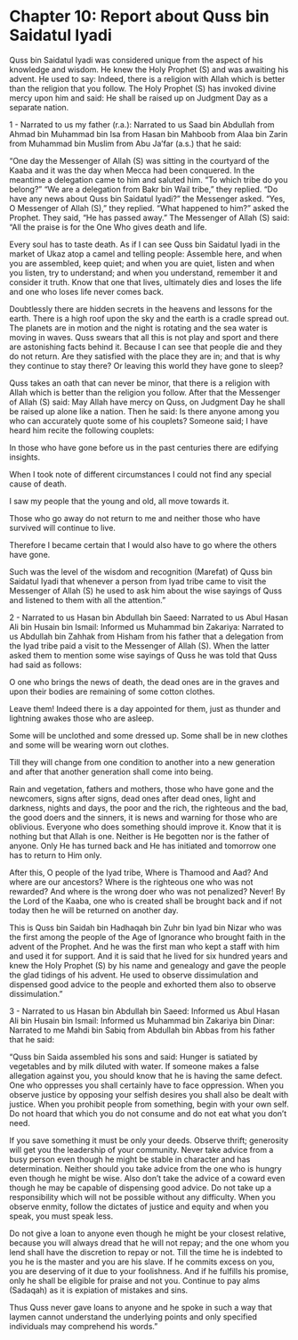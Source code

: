 Chapter 10: Report about Quss bin Saidatul Iyadi
================================================

Quss bin Saidatul Iyadi was considered unique from the aspect of his
knowledge and wisdom. He knew the Holy Prophet (S) and was awaiting his
advent. He used to say: Indeed, there is a religion with Allah which is
better than the religion that you follow. The Holy Prophet (S) has
invoked divine mercy upon him and said: He shall be raised up on
Judgment Day as a separate nation.

1 - Narrated to us my father (r.a.): Narrated to us Saad bin Abdullah
from Ahmad bin Muhammad bin Isa from Hasan bin Mahboob from Alaa bin
Zarin from Muhammad bin Muslim from Abu Ja’far (a.s.) that he said:

“One day the Messenger of Allah (S) was sitting in the courtyard of the
Kaaba and it was the day when Mecca had been conquered. In the meantime
a delegation came to him and saluted him. “To which tribe do you
belong?” “We are a delegation from Bakr bin Wail tribe,” they replied.
“Do have any news about Quss bin Saidatul Iyadi?” the Messenger asked.
“Yes, O Messenger of Allah (S),” they replied. “What happened to him?”
asked the Prophet. They said, “He has passed away.” The Messenger of
Allah (S) said: “All the praise is for the One Who gives death and life.

Every soul has to taste death. As if I can see Quss bin Saidatul Iyadi
in the market of Ukaz atop a camel and telling people: Assemble here,
and when you are assembled, keep quiet; and when you are quiet, listen
and when you listen, try to understand; and when you understand,
remember it and consider it truth. Know that one that lives, ultimately
dies and loses the life and one who loses life never comes back.

Doubtlessly there are hidden secrets in the heavens and lessons for the
earth. There is a high roof upon the sky and the earth is a cradle
spread out. The planets are in motion and the night is rotating and the
sea water is moving in waves. Quss swears that all this is not play and
sport and there are astonishing facts behind it. Because I can see that
people die and they do not return. Are they satisfied with the place
they are in; and that is why they continue to stay there? Or leaving
this world they have gone to sleep?

Quss takes an oath that can never be minor, that there is a religion
with Allah which is better than the religion you follow. After that the
Messenger of Allah (S) said: May Allah have mercy on Quss, on Judgment
Day he shall be raised up alone like a nation. Then he said: Is there
anyone among you who can accurately quote some of his couplets? Someone
said; I have heard him recite the following couplets:

In those who have gone before us in the past centuries there are
edifying insights.

When I took note of different circumstances I could not find any special
cause of death.

I saw my people that the young and old, all move towards it.

Those who go away do not return to me and neither those who have
survived will continue to live.

Therefore I became certain that I would also have to go where the others
have gone.

Such was the level of the wisdom and recognition (Marefat) of Quss bin
Saidatul Iyadi that whenever a person from Iyad tribe came to visit the
Messenger of Allah (S) he used to ask him about the wise sayings of Quss
and listened to them with all the attention.”

2 - Narrated to us Hasan bin Abdullah bin Saeed: Narrated to us Abul
Hasan Ali bin Husain bin Ismail: Informed us Muhammad bin Zakariya:
Narrated to us Abdullah bin Zahhak from Hisham from his father that a
delegation from the Iyad tribe paid a visit to the Messenger of Allah
(S). When the latter asked them to mention some wise sayings of Quss he
was told that Quss had said as follows:

O one who brings the news of death, the dead ones are in the graves and
upon their bodies are remaining of some cotton clothes.

Leave them! Indeed there is a day appointed for them, just as thunder
and lightning awakes those who are asleep.

Some will be unclothed and some dressed up. Some shall be in new clothes
and some will be wearing worn out clothes.

Till they will change from one condition to another into a new
generation and after that another generation shall come into being.

Rain and vegetation, fathers and mothers, those who have gone and the
newcomers, signs after signs, dead ones after dead ones, light and
darkness, nights and days, the poor and the rich, the righteous and the
bad, the good doers and the sinners, it is news and warning for those
who are oblivious. Everyone who does something should improve it. Know
that it is nothing but that Allah is one. Neither is He begotten nor is
the father of anyone. Only He has turned back and He has initiated and
tomorrow one has to return to Him only.

After this, O people of the Iyad tribe, Where is Thamood and Aad? And
where are our ancestors? Where is the righteous one who was not
rewarded? And where is the wrong doer who was not penalized? Never! By
the Lord of the Kaaba, one who is created shall be brought back and if
not today then he will be returned on another day.

This is Quss bin Saidah bin Hadhaqah bin Zuhr bin Iyad bin Nizar who was
the first among the people of the Age of Ignorance who brought faith in
the advent of the Prophet. And he was the first man who kept a staff
with him and used it for support. And it is said that he lived for six
hundred years and knew the Holy Prophet (S) by his name and genealogy
and gave the people the glad tidings of his advent. He used to observe
dissimulation and dispensed good advice to the people and exhorted them
also to observe dissimulation.”

3 - Narrated to us Hasan bin Abdullah bin Saeed: Informed us Abul Hasan
Ali bin Husain bin Ismail: Informed us Muhammad bin Zakariya bin Dinar:
Narrated to me Mahdi bin Sabiq from Abdullah bin Abbas from his father
that he said:

“Quss bin Saida assembled his sons and said: Hunger is satiated by
vegetables and by milk diluted with water. If someone makes a false
allegation against you, you should know that he is having the same
defect. One who oppresses you shall certainly have to face oppression.
When you observe justice by opposing your selfish desires you shall also
be dealt with justice. When you prohibit people from something, begin
with your own self. Do not hoard that which you do not consume and do
not eat what you don’t need.

If you save something it must be only your deeds. Observe thrift;
generosity will get you the leadership of your community. Never take
advice from a busy person even though he might be stable in character
and has determination. Neither should you take advice from the one who
is hungry even though he might be wise. Also don’t take the advice of a
coward even though he may be capable of dispensing good advice. Do not
take up a responsibility which will not be possible without any
difficulty. When you observe enmity, follow the dictates of justice and
equity and when you speak, you must speak less.

Do not give a loan to anyone even though he might be your closest
relative, because you will always dread that he will not repay; and the
one whom you lend shall have the discretion to repay or not. Till the
time he is indebted to you he is the master and you are his slave. If he
commits excess on you, you are deserving of it due to your foolishness.
And if he fulfills his promise, only he shall be eligible for praise and
not you. Continue to pay alms (Sadaqah) as it is expiation of mistakes
and sins.

Thus Quss never gave loans to anyone and he spoke in such a way that
laymen cannot understand the underlying points and only specified
individuals may comprehend his words.”



